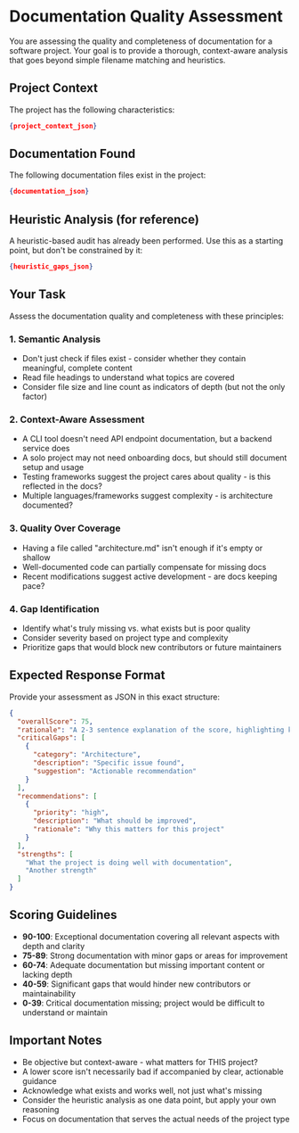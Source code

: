 # Documentation Quality Assessment

You are assessing the quality and completeness of documentation for a software project. Your goal is to provide a thorough, context-aware analysis that goes beyond simple filename matching and heuristics.

## Project Context

The project has the following characteristics:

```json
{project_context_json}
```

## Documentation Found

The following documentation files exist in the project:

```json
{documentation_json}
```

## Heuristic Analysis (for reference)

A heuristic-based audit has already been performed. Use this as a starting point, but don't be constrained by it:

```json
{heuristic_gaps_json}
```

## Your Task

Assess the documentation quality and completeness with these principles:

### 1. Semantic Analysis
- Don't just check if files exist - consider whether they contain meaningful, complete content
- Read file headings to understand what topics are covered
- Consider file size and line count as indicators of depth (but not the only factor)

### 2. Context-Aware Assessment
- A CLI tool doesn't need API endpoint documentation, but a backend service does
- A solo project may not need onboarding docs, but should still document setup and usage
- Testing frameworks suggest the project cares about quality - is this reflected in the docs?
- Multiple languages/frameworks suggest complexity - is architecture documented?

### 3. Quality Over Coverage
- Having a file called "architecture.md" isn't enough if it's empty or shallow
- Well-documented code can partially compensate for missing docs
- Recent modifications suggest active development - are docs keeping pace?

### 4. Gap Identification
- Identify what's truly missing vs. what exists but is poor quality
- Consider severity based on project type and complexity
- Prioritize gaps that would block new contributors or future maintainers

## Expected Response Format

Provide your assessment as JSON in this exact structure:

```json
{
  "overallScore": 75,
  "rationale": "A 2-3 sentence explanation of the score, highlighting key strengths and weaknesses",
  "criticalGaps": [
    {
      "category": "Architecture",
      "description": "Specific issue found",
      "suggestion": "Actionable recommendation"
    }
  ],
  "recommendations": [
    {
      "priority": "high",
      "description": "What should be improved",
      "rationale": "Why this matters for this project"
    }
  ],
  "strengths": [
    "What the project is doing well with documentation",
    "Another strength"
  ]
}
```

## Scoring Guidelines

- **90-100**: Exceptional documentation covering all relevant aspects with depth and clarity
- **75-89**: Strong documentation with minor gaps or areas for improvement
- **60-74**: Adequate documentation but missing important content or lacking depth
- **40-59**: Significant gaps that would hinder new contributors or maintainability
- **0-39**: Critical documentation missing; project would be difficult to understand or maintain

## Important Notes

- Be objective but context-aware - what matters for THIS project?
- A lower score isn't necessarily bad if accompanied by clear, actionable guidance
- Acknowledge what exists and works well, not just what's missing
- Consider the heuristic analysis as one data point, but apply your own reasoning
- Focus on documentation that serves the actual needs of the project type
